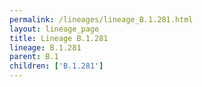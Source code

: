 ```yaml
---
permalink: /lineages/lineage_B.1.281.html
layout: lineage_page
title: Lineage B.1.281
lineage: B.1.281
parent: B.1
children: ['B.1.281']
---
```

